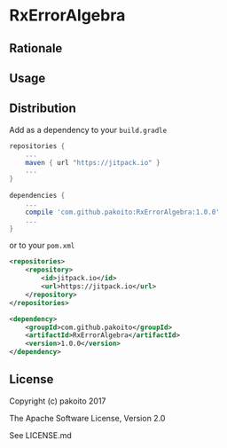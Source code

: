 # RxErrorAlgebra


## Rationale


## Usage


## Distribution

Add as a dependency to your `build.gradle`
```groovy
repositories {
    ...
    maven { url "https://jitpack.io" }
    ...
}
    
dependencies {
    ...
    compile 'com.github.pakoito:RxErrorAlgebra:1.0.0'
    ...
}
```
or to your `pom.xml`

```xml
<repositories>
    <repository>
        <id>jitpack.io</id>
        <url>https://jitpack.io</url>
    </repository>
</repositories>

<dependency>
    <groupId>com.github.pakoito</groupId>
    <artifactId>RxErrorAlgebra</artifactId>
    <version>1.0.0</version>
</dependency>
```

## License

Copyright (c) pakoito 2017

The Apache Software License, Version 2.0

See LICENSE.md

